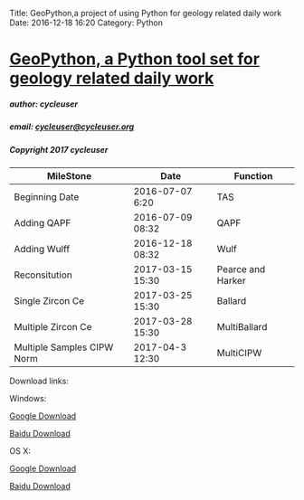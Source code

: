 Title: GeoPython,a project of using Python for geology related daily work
Date: 2016-12-18 16:20
Category: Python


# [GeoPython, a Python tool set for geology related daily work](https://github.com/chinageology/GeoPython)



##### author: cycleuser
##### email: cycleuser@cycleuser.org
##### Copyright 2017 cycleuser


|MileStone|Date|Function|
|--|--|--|
|Beginning Date|2016-07-07 6:20|TAS|
|Adding QAPF|2016-07-09 08:32|QAPF|
|Adding Wulff|2016-12-18 08:32|Wulf|
|Reconsitution|2017-03-15 15:30|Pearce and  Harker|
|Single Zircon Ce|2017-03-25 15:30|Ballard|
|Multiple Zircon Ce|2017-03-28 15:30|MultiBallard|
|Multiple Samples CIPW Norm|2017-04-3 12:30|MultiCIPW|

Download links:

Windows:

[Google Download](https://drive.google.com/open?id=0B299gyAIgmpqV3RDd3BTMk1FOVk)


[Baidu Download](https://pan.baidu.com/s/1bpL6sJt)


OS X:

[Google Download](https://drive.google.com/open?id=0B299gyAIgmpqSk5GejMtcGQ2ZWM)


[Baidu Download](https://pan.baidu.com/s/1dFBsTrz)

